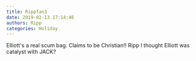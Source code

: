 ```yaml
---
title: Rippfan3
date: 2019-02-13 17:14:46
authors: Ripp
categories: Holiday
---
```


 Elliott's a real scum bag.
Claims to be Christian!!
Ripp I thought Elliott was catalyst with JACK?